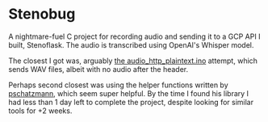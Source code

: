 # Stenobug
A nightmare-fuel C project for recording audio and sending it to a GCP API I built, Stenoflask. The audio is transcribed using OpenAI's Whisper model.


The closest I got was, arguably [the audio_http_plaintext.ino](https://github.com/GoatedChopin/Stenobug/blob/main/Failed/audio_http_plaintext.ino) attempt, which sends WAV files, albeit with no audio after the header.

Perhaps second closest was using the helper functions written by [pschatzmann](https://github.com/pschatzmann/arduino-audio-tools), which seem super helpful. By the time I found his library I had less than 1 day left to complete the project, despite looking for similar tools for +2 weeks.
